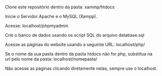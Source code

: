 Clone este repositório dentro da pasta: xammp/htdocs

Inicie o Servidor Apache e o MySQL (Xampp).

Acesse: localhost/phpmyadmin

Crie o banco de dados usando os script SQL do arquivo database.sql

Acesse as páginas do website usando a seguinte URL: localhost/php/

  Se o nome da sua pasta dentro da pasta htdocs não for php, substitua na url pelo nome da pasta: localhost/nomepasta/
  
  Não acesse as páginas clicando diretamente nelas, sempre use o localhost.
